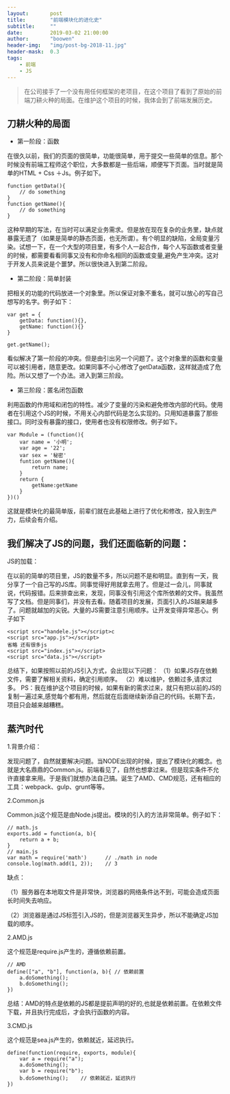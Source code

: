 ```yaml
---
layout:       post
title:        "前端模块化的进化史"
subtitle:     ""
date:         2019-03-02 21:00:00
author:       "boowen"
header-img:   "img/post-bg-2018-11.jpg"
header-mask:  0.3
tags:
    - 前端
    - JS
---
```

>在公司接手了一个没有用任何框架的老项目，在这个项目了看到了原始的前端刀耕火种的局面。在维护这个项目的时候，我体会到了前端发展历史。

## 刀耕火种的局面
- 第一阶段：函数

在很久以前，我们的页面的很简单，功能很简单，用于提交一些简单的信息。那个时候没有前端工程师这个职位，大多数都是一些后端，顺便写下页面。当时就是简单的HTML + Css ＋Js。例子如下。

```
function getData(){
    // do something
}
function getName(){
    // do something
}
```
 这种早期的写法，在当时可以满足业务需求。但是放在现在复杂的业务里，缺点就暴露无遗了（如果是简单的静态页面，也无所谓）。有个明显的缺陷，全局变量污染。试想一下，在一个大型的项目里，有多个人一起合作，每个人写函数或者变量的时候，都需要看看同事又没有和你命名相同的函数或变量,避免产生冲突。这对于开发人员来说是个噩梦。所以很快进入到第二阶段。

 - 第二阶段：简单封装

把相关的功能的代码放进一个对象里。所以保证对象不重名，就可以放心的写自己想写的名字。例子如下：

```
var get = {
    getData: function(){},
    getName: function(){}
}

get.getName();
```
看似解决了第一阶段的冲突。但是由引出另一个问题了。这个对象里的函数和变量可以被引用者，随意更改。如果同事不小心修改了getData函数，这样就造成了危险。所以又想了一个办法。进入到第三阶段。

- 第三阶段：匿名闭包函数

利用函数的作用域和闭包的特性。减少了变量的污染和避免修改内部的代码。使用者在引用这个JS的时候，不用关心内部代码是怎么实现的。只用知道暴露了那些接口。同时没有暴露的接口，使用者也没有权限修改。例子如下。

```
var Module = (function(){
    var name = '小明';
    var age = '22';
    var sex = '秘密'
    funtion getName(){
        return name;
    }
    return {
        getName:getName
    }
})()
```
这就是模块化的最简单版，前辈们就在此基础上进行了优化和修改，投入到生产力，后续会有介绍。

## 我们解决了JS的问题，我们还面临新的问题：

JS的加载：

在以前的简单的项目里，JS的数量不多，所以问题不是和明显。直到有一天，我分享了一个自己写的JS库。同事觉得好用就拿去用了。但是过一会儿，同事就说，代码报错。后来排查出来，发现，同事没有引用这个库所依赖的文件。我虽然写了文档。但是同事们，并没有去看。随着项目的发展，页面引入的JS越来越多了。问题就越加的尖锐。大量的JS需要注意引用顺序。让开发变得异常恶心。例子如下

```
<script src="handele.js"></script>c
<script src="app.js"></script>
省略 还有很多js
<script src="index.js"></script>
<script src="data.js"></script>
```

总结下，如果按照以前的JS引入方式，会出现以下问题：
（1）如果JS存在依赖文件，需要了解相关资料，确定引用顺序。
（2）难以维护，依赖过多,请求过多。
PS：我在维护这个项目的时候，如果有新的需求过来，就只有把以前的JS的复制一遍过来,感觉每个都有用，然后就在后面继续新添自己的代码。长期下去，项目只会越来越糟糕。
## 蒸汽时代

1.背景介绍：

发现问题了，自然就要解决问题。当NODE出现的时候，提出了模块化的概念。也就是大名鼎鼎的Common.js。前端看见了，自然也想拿过来。但是现实条件不允许直接拿来用。于是我们就想办法自己搞。诞生了AMD、CMD规范，还有相应的工具：webpack、gulp、grunt等等。

2.Common.js

Common.js这个规范是由Node.js提出。模块的引入的方法非常简单。例子如下：

```
// math.js
exports.add = function(a, b){
    return a + b;
}
// main.js
var math = require('math')      // ./math in node
console.log(math.add(1, 2));    // 3
```
缺点：

（1）服务器在本地取文件是非常快，浏览器的网络条件达不到，可能会造成页面长时间失去响应。

（2）浏览器是通过JS标签引入JS的，但是浏览器天生异步，所以不能确定JS加载的顺序。

2.AMD.js

这个规范是require.js产生的，遵循依赖前置。

```
// AMD 
define(["a", "b"], function(a, b){ // 依赖前置  
    a.doSomething();
    b.doSomething();
})
```
总结：AMD的特点是依赖的JS都是提前声明的好的,也就是依赖前置。在依赖文件下载，并且执行完成后，才会执行函数的内容。

3.CMD.js

这个规范是sea.js产生的，依赖就近，延迟执行。

```
define(function(require, exports, module){
    var a = require("a");
    a.doSomething();
    var b = require("b");
    b.doSomething();    // 依赖就近，延迟执行
})
```













